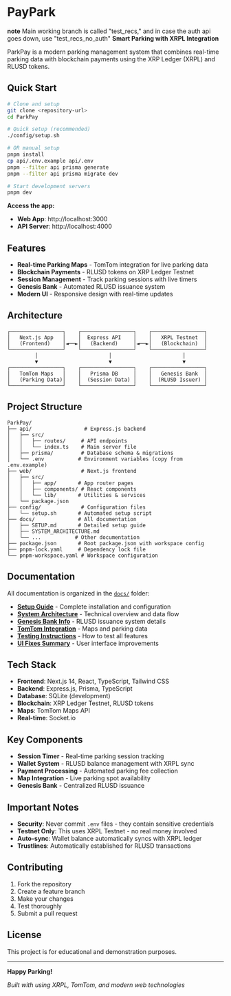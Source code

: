 # PayPark
**note** Main working branch is called "test_recs," and in case the auth api goes down, use "test_recs_no_auth"
**Smart Parking with XRPL Integration**

ParkPay is a modern parking management system that combines real-time parking data with blockchain payments using the XRP Ledger (XRPL) and RLUSD tokens.

## Quick Start

```bash
# Clone and setup
git clone <repository-url>
cd ParkPay

# Quick setup (recommended)
./config/setup.sh

# OR manual setup
pnpm install
cp api/.env.example api/.env
pnpm --filter api prisma generate
pnpm --filter api prisma migrate dev

# Start development servers
pnpm dev
```

**Access the app:**
- **Web App**: http://localhost:3000
- **API Server**: http://localhost:4000

## Features

- **Real-time Parking Maps** - TomTom integration for live parking data
- **Blockchain Payments** - RLUSD tokens on XRP Ledger Testnet
- **Session Management** - Track parking sessions with live timers
- **Genesis Bank** - Automated RLUSD issuance system
- **Modern UI** - Responsive design with real-time updates

## Architecture

```
┌─────────────────┐    ┌─────────────────┐    ┌─────────────────┐
│   Next.js App   │    │  Express API    │    │   XRPL Testnet  │
│   (Frontend)    │◄──►│   (Backend)     │◄──►│   (Blockchain)  │
└─────────────────┘    └─────────────────┘    └─────────────────┘
         │                       │                       │
         ▼                       ▼                       ▼
┌─────────────────┐    ┌─────────────────┐    ┌─────────────────┐
│   TomTom Maps   │    │   Prisma DB     │    │   Genesis Bank  │
│   (Parking Data)│    │  (Session Data) │    │  (RLUSD Issuer) │
└─────────────────┘    └─────────────────┘    └─────────────────┘
```

## Project Structure

```
ParkPay/
├── api/                 # Express.js backend
│   ├── src/
│   │   ├── routes/     # API endpoints
│   │   └── index.ts    # Main server file
│   ├── prisma/         # Database schema & migrations
│   └── .env           # Environment variables (copy from .env.example)
├── web/                # Next.js frontend
│   ├── src/
│   │   ├── app/       # App router pages
│   │   ├── components/ # React components
│   │   └── lib/       # Utilities & services
│   └── package.json
├── config/             # Configuration files
│   └── setup.sh       # Automated setup script
├── docs/              # All documentation
│   ├── SETUP.md       # Detailed setup guide
│   ├── SYSTEM_ARCHITECTURE.md
│   └── ...           # Other documentation
├── package.json       # Root package.json with workspace config
├── pnpm-lock.yaml     # Dependency lock file
└── pnpm-workspace.yaml # Workspace configuration
```

## Documentation

All documentation is organized in the [`docs/`](docs/) folder:

- **[Setup Guide](docs/SETUP.md)** - Complete installation and configuration
- **[System Architecture](docs/SYSTEM_ARCHITECTURE.md)** - Technical overview and data flow
- **[Genesis Bank Info](docs/GENESIS_BANK_INFO.md)** - RLUSD issuance system details
- **[TomTom Integration](docs/TOMTOM_FINAL_SOLUTION.md)** - Maps and parking data
- **[Testing Instructions](docs/TESTING_INSTRUCTIONS.md)** - How to test all features
- **[UI Fixes Summary](docs/UI_FIXES_SUMMARY.md)** - User interface improvements

## Tech Stack

- **Frontend**: Next.js 14, React, TypeScript, Tailwind CSS
- **Backend**: Express.js, Prisma, TypeScript
- **Database**: SQLite (development)
- **Blockchain**: XRP Ledger Testnet, RLUSD tokens
- **Maps**: TomTom Maps API
- **Real-time**: Socket.io

## Key Components

- **Session Timer** - Real-time parking session tracking
- **Wallet System** - RLUSD balance management with XRPL sync
- **Payment Processing** - Automated parking fee collection
- **Map Integration** - Live parking spot availability
- **Genesis Bank** - Centralized RLUSD issuance

## Important Notes

- **Security**: Never commit `.env` files - they contain sensitive credentials
- **Testnet Only**: This uses XRPL Testnet - no real money involved
- **Auto-sync**: Wallet balance automatically syncs with XRPL ledger
- **Trustlines**: Automatically established for RLUSD transactions

## Contributing

1. Fork the repository
2. Create a feature branch
3. Make your changes
4. Test thoroughly
5. Submit a pull request

## License

This project is for educational and demonstration purposes.

---

**Happy Parking!**

*Built with using XRPL, TomTom, and modern web technologies*
